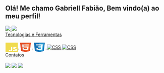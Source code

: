 ## Olá! Me chamo Gabriell Fabião, Bem vindo(a) ao meu perfil!



 <div>
   <a href="https://github.com/LuTymos">
   <img height="180em" src="https://github-readme-stats.vercel.app/api?username=gabriellafabiao&show_icons=true&theme=synthwave&include_all_commits=true&count_private=true"/>
   <img height="180em" src="https://github-readme-stats.vercel.app/api/top-langs/?username=gabriellafabiao&layout=compact&langs_count=6&theme=synthwave"/>

</div>
<div style="display: inline_block">
Tecnologias e Ferramentas
<br>
 <br>
  <img align="center" alt="Js" height="30" width="40" src="https://raw.githubusercontent.com/devicons/devicon/master/icons/javascript/javascript-plain.svg">
  <img align="center" alt="HTML" height="30" width="40" src="https://raw.githubusercontent.com/devicons/devicon/master/icons/html5/html5-original.svg">
  <img align="center" alt="CSS" height="30" width="40" src="https://raw.githubusercontent.com/devicons/devicon/master/icons/css3/css3-original.svg">
  <img align="center" alt="CSS" height="30" width="40" src="https://cdn.jsdelivr.net/gh/devicons/devicon/icons/react/react-original.svg" />
  <img align="center" alt="CSS" height="30" width="40" src="https://cdn.jsdelivr.net/gh/devicons/devicon/icons/typescript/typescript-original.svg" />
 
</div>

<div>
Contatos
<br>
 <br>
 <a href="https://www.instagram.com/lucas_tymos/" target="_blank"><img src="https://img.shields.io/badge/-Instagram-%23E4405F?style=for-the-badge&logo=instagram&logoColor=white" target="_blank"></a>
<a href = "mailto:lucastymos@gmail.com"><img src="https://img.shields.io/badge/Gmail-D14836?style=for-the-badge&logo=gmail&logoColor=white" target="_blank"></a>
<a href="https://www.linkedin.com/in/lucas-tymoschenko-bab649246" target="_blank"><img src="https://img.shields.io/badge/-LinkedIn-%230077B5?style=for-the-badge&logo=linkedin&logoColor=white" target="_blank"></a> 
</div>
